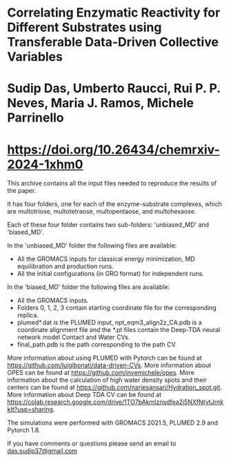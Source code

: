 # Correlating Enzymatic Reactivity for Different Substrates using Transferable Data-Driven Collective Variables

# Sudip Das, Umberto Raucci, Rui P. P. Neves, Maria J. Ramos, Michele Parrinello 

# https://doi.org/10.26434/chemrxiv-2024-1xhm0


This archive contains all the input files needed to reproduce the results of the paper.

It has four folders, one for each of the enzyme-substrate complexes, which are multotriose, multotetraose, multopentaose, and multohexaose.

Each of these four folder contains two sub-folders: 'unbiased_MD' and 'biased_MD'.


In the 'unbiased_MD' folder the following files are available:
- All the GROMACS inputs for classical energy minimization, MD equilibration and production runs.
- All the initial configurations (in GRO format) for independent runs.


In the 'biased_MD' folder the following files are available:
- All the GROMACS inputs.
- Folders 0, 1, 2, 3 contain starting coordinate file for the corresponding replica.
- plumed*.dat is the PLUMED input, npt_eqm3_align2z_CA.pdb is a coordinate alignment file and the *.pt files contain the Deep-TDA neural network model Contact and Water CVs.
- final_path.pdb is the path corresponding to the path CV.



More information about using PLUMED with Pytorch can be found at https://github.com/luigibonati/data-driven-CVs.
More information about OPES can be found at https://github.com/invemichele/opes.
More information about the calculation of high water density spots and their centers can be found at https://github.com/narjesansari/Hydration_spot.git.
More information about Deep TDA CV can be found at https://colab.research.google.com/drive/1TO7bAkmIznsdfea2i5NXfNtytJrnkkIt?usp=sharing.

The simulations were performed with GROMACS 2021.5, PLUMED 2.9 and Pytorch 1.8. 


If you have comments or questions please send an email to das.sudip37@gmail.com
